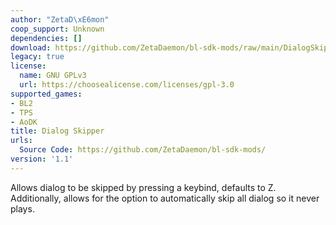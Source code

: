 ```yaml
---
author: "ZetaD\xE6mon"
coop_support: Unknown
dependencies: []
download: https://github.com/ZetaDaemon/bl-sdk-mods/raw/main/DialogSkipper/DialogSkipper.zip
legacy: true
license:
  name: GNU GPLv3
  url: https://choosealicense.com/licenses/gpl-3.0
supported_games:
- BL2
- TPS
- AoDK
title: Dialog Skipper
urls:
  Source Code: https://github.com/ZetaDaemon/bl-sdk-mods/
version: '1.1'
---
```

Allows dialog to be skipped by pressing a keybind, defaults to Z.
Additionally, allows for the option to automatically skip all dialog so it never plays.
